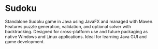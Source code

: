 # Sudoku
Standalone Sudoku game in Java using JavaFX and managed with Maven. Features puzzle generation, validation, and optional solver with backtracking. Designed for cross-platform use and future packaging as native Windows and Linux applications. Ideal for learning Java GUI and game development.
